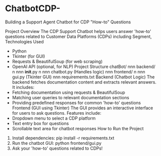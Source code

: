 # ChatbotCDP-
Building a Support Agent Chatbot for CDP "How-to" Questions

Project Overview
The CDP Support Chatbot helps users answer 'how-to' questions related to Customer Data Platforms (CDPs) including Segment, Technologies Used
- Python
- Tkinter (for GUI)
- Requests & BeautifulSoup (for web scraping)
- OpenAI API (optional, for NLP)
Project Structure
chatBot/
nnn backend/
n nnn __init__.py
n nnn chatbot.py (Handles logic)
nnn frontend/
n nnn gui.py (Tkinter GUI)
nnn requirements.txt
Backend (Chatbot Logic)
The backend fetches documentation content and extracts relevant answers. It includes:
- Fetching documentation using requests & BeautifulSoup
- Matching user queries to relevant documentation sections
- Providing predefined responses for common 'how-to' questions
Frontend (GUI using Tkinter)
The GUI provides an interactive interface for users to ask questions. Features include:
- Dropdown menu to select a CDP platform
- Text entry box for questions
- Scrollable text area for chatbot responses
How to Run the Project
1. Install dependencies:
pip install -r requirements.txt
2. Run the chatbot GUI:
python frontend/gui.py
3. Ask your 'how-to' questions related to CDPs!
